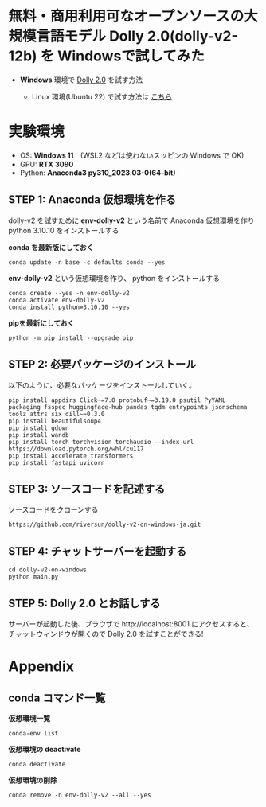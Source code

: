 # 無料・商用利用可なオープンソースの大規模言語モデル Dolly 2.0(dolly-v2-12b) を Windowsで試してみた

- **Windows** 環境で [Dolly 2.0](https://huggingface.co/databricks/dolly-v2-12b) を試す方法

  - Linux 環境(Ubuntu 22) で試す方法は [こちら](https://qiita.com/riversun/items/7c45580f1a098b041528)

# 実験環境

- OS: **Windows 11**　(WSL2 などは使わないスッピンの Windows で OK)
- GPU: **RTX 3090**
- Python: **Anaconda3 py310_2023.03-0(64-bit)**


## STEP 1: Anaconda 仮想環境を作る

dolly-v2 を試すために **env-dolly-v2** という名前で Anaconda 仮想環境を作り python 3.10.10 をインストールする

**conda を最新版にしておく**

```
conda update -n base -c defaults conda --yes
```

**env-dolly-v2** という仮想環境を作り、 python をインストールする

```
conda create --yes -n env-dolly-v2
conda activate env-dolly-v2
conda install python=3.10.10 --yes
```

**pipを最新にしておく**

```
python -m pip install --upgrade pip
```

## STEP 2: 必要パッケージのインストール

以下のように、必要なパッケージをインストールしていく。

```
pip install appdirs Click~=7.0 protobuf~=3.19.0 psutil PyYAML packaging fsspec huggingface-hub pandas tqdm entrypoints jsonschema toolz attrs six dill~=0.3.0
pip install beautifulsoup4
pip install gdown
pip install wandb
pip install torch torchvision torchaudio --index-url https://download.pytorch.org/whl/cu117
pip install accelerate transformers
pip install fastapi uvicorn
```


## STEP 3: ソースコードを記述する

ソースコードをクローンする

```
https://github.com/riversun/dolly-v2-on-windows-ja.git
```

## STEP 4: チャットサーバーを起動する

```
cd dolly-v2-on-windows
python main.py
```


## STEP 5: Dolly 2.0 とお話しする

サーバーが起動した後、ブラウザで http://localhost:8001 にアクセスすると、チャットウィンドウが開くので Dolly 2.0 を試すことができる!


# Appendix

## conda コマンド一覧

**仮想環境一覧**

```
conda-env list
```

**仮想環境の deactivate**


```
conda deactivate
```

**仮想環境の削除**


```
conda remove -n env-dolly-v2 --all --yes
```
